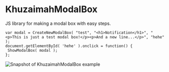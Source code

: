# KhuzaimahModalBox
JS library for making a modal box with easy steps.

```
var modal = CreateNewModalBox( "test", "<h1>Notification</h1>", "<p>This is just a test modal box!</p><p>And a new line...</p>", "hehe" );
document.getElementById( 'hehe' ).onclick = function() {
 ShowModalBox( modal );
};
```
![Snapshot of KhuzaimahModalBox example](./snapshot)
